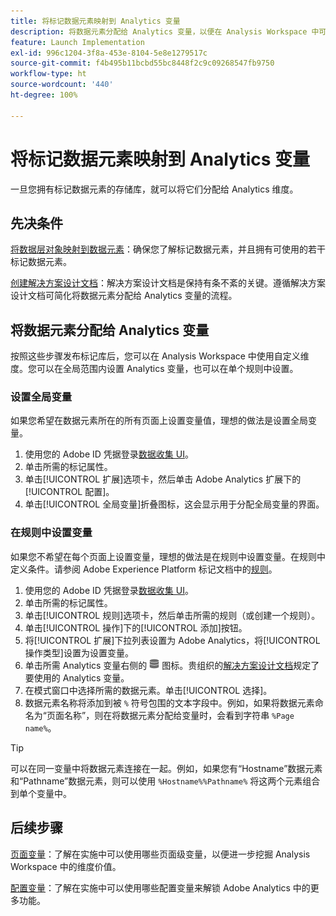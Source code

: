 ```yaml
---
title: 将标记数据元素映射到 Analytics 变量
description: 将数据元素分配给 Analytics 变量，以便在 Analysis Workspace 中可以将这些变量用作维度。
feature: Launch Implementation
exl-id: 996c1204-3f8a-453e-8104-5e8e1279517c
source-git-commit: f4b495b11bcbd55bc8448f2c9c09268547fb9750
workflow-type: ht
source-wordcount: '440'
ht-degree: 100%

---
```



# 将标记数据元素映射到 Analytics 变量

一旦您拥有标记数据元素的存储库，就可以将它们分配给 Analytics 维度。

## 先决条件

[将数据层对象映射到数据元素](layer-to-elements.md)：确保您了解标记数据元素，并且拥有可使用的若干标记数据元素。

[创建解决方案设计文档](../prepare/solution-design.md)：解决方案设计文档是保持有条不紊的关键。遵循解决方案设计文档可简化将数据元素分配给 Analytics 变量的流程。

## 将数据元素分配给 Analytics 变量

按照这些步骤发布标记库后，您可以在 Analysis Workspace 中使用自定义维度。您可以在全局范围内设置 Analytics 变量，也可以在单个规则中设置。

### 设置全局变量

如果您希望在数据元素所在的所有页面上设置变量值，理想的做法是设置全局变量。

1. 使用您的 Adobe ID 凭据登录[数据收集 UI](https://experience.adobe.com/data-collection)。
1. 单击所需的标记属性。
1. 单击[!UICONTROL 扩展]选项卡，然后单击 Adobe Analytics 扩展下的[!UICONTROL 配置]。
1. 单击[!UICONTROL 全局变量]折叠图标，这会显示用于分配全局变量的界面。

### 在规则中设置变量

如果您不希望在每个页面上设置变量，理想的做法是在规则中设置变量。在规则中定义条件。请参阅 Adobe Experience Platform 标记文档中的[规则](https://experienceleague.adobe.com/docs/experience-platform/tags/ui/rules.html?lang=zh-Hans)。

1. 使用您的 Adobe ID 凭据登录[数据收集 UI](https://experience.adobe.com/data-collection)。
1. 单击所需的标记属性。
1. 单击[!UICONTROL 规则]选项卡，然后单击所需的规则（或创建一个规则）。
1. 单击[!UICONTROL 操作]下的[!UICONTROL 添加]按钮。
1. 将[!UICONTROL 扩展]下拉列表设置为 Adobe Analytics，将[!UICONTROL 操作类型]设置为设置变量。
1. 单击所需 Analytics 变量右侧的 ![数据元素](assets/data-element.png) 图标。贵组织的[解决方案设计文档](../prepare/solution-design.md)规定了要使用的 Analytics 变量。
1. 在模式窗口中选择所需的数据元素。单击[!UICONTROL 选择]。
1. 数据元素名称将添加到被 `%` 符号包围的文本字段中。例如，如果将数据元素命名为“页面名称”，则在将数据元素分配给变量时，会看到字符串 `%Page name%`。

>[!TIP]
>
>可以在同一变量中将数据元素连接在一起。例如，如果您有“Hostname”数据元素和“Pathname”数据元素，则可以使用 `%Hostname%%Pathname%` 将这两个元素组合到单个变量中。

## 后续步骤

[页面变量](../vars/page-vars/page-variables.md)：了解在实施中可以使用哪些页面级变量，以便进一步挖掘 Analysis Workspace 中的维度价值。

[配置变量](../vars/config-vars/configuration-variables.md)：了解在实施中可以使用哪些配置变量来解锁 Adobe Analytics 中的更多功能。
